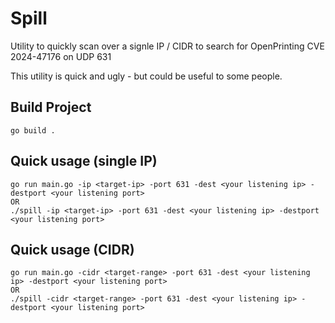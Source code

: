 # Spill

Utility to quickly scan over a signle IP / CIDR to search for OpenPrinting CVE 2024-47176 on UDP 631

This utility is quick and ugly - but could be useful to some people.

## Build Project

```
go build .
```

## Quick usage (single IP)

```
go run main.go -ip <target-ip> -port 631 -dest <your listening ip> -destport <your listening port>
OR
./spill -ip <target-ip> -port 631 -dest <your listening ip> -destport <your listening port>
```

## Quick usage (CIDR)

```
go run main.go -cidr <target-range> -port 631 -dest <your listening ip> -destport <your listening port>
OR
./spill -cidr <target-range> -port 631 -dest <your listening ip> -destport <your listening port>
```
